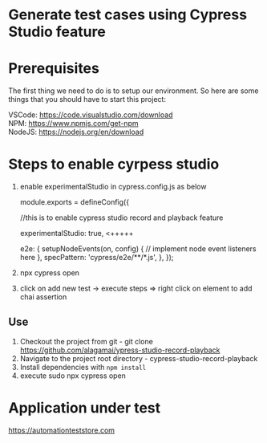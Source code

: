 # Generate test cases  using Cypress Studio feature 

# Prerequisites

The first thing we need to do is to setup our environment. So here are some things that you should have to start this project:

VSCode: https://code.visualstudio.com/download </br>
NPM: https://www.npmjs.com/get-npm </br>
NodeJS: https://nodejs.org/en/download

# Steps to enable cyrpess studio  
 1. enable experimentalStudio in cypress.config.js as below
 
	module.exports = defineConfig({
	
	//this is to enable cypress studio record and playback feature
	
	experimentalStudio: true,     <+++++
	
	e2e: {
		setupNodeEvents(on, config) {
			// implement node event listeners here
		},
		specPattern: 'cypress/e2e/**/*.js',
	},
	});
	
2. npx cypress open 
3. click on add new test -> execute steps => right click on element to add chai assertion 

## Use

1. Checkout the project from git - git clone https://github.com/alagamai/ypress-studio-record-playback
2. Navigate to the project root directory - cypress-studio-record-playback 
3. Install dependencies with `npm install` 
4. execute sudo npx cypress open 
    
# Application under test

https://automationteststore.com
